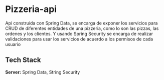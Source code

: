
# Pizzeria-api

Api construida con Spring Data, se encarga de exponer los servicios para CRUD de diferentes entidades de una pizzeria, como lo son las pizzas, las ordenes y los clientes. Y usando Spring Security se encarga de realizar validaciones para usar los servicios de acuerdo a los permisos de cada usuario


## Tech Stack

**Server:** Spring Data, String Security



